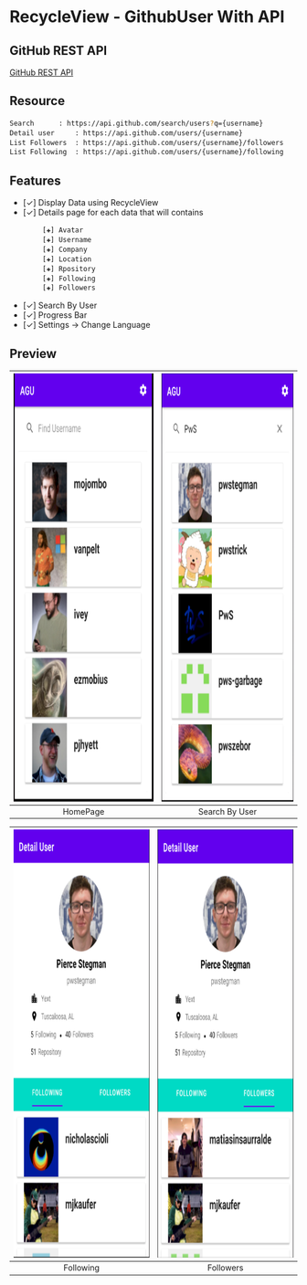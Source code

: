 # RecycleView - GithubUser With API

<!--Application Github User-->

## GitHub REST API
[GitHub REST API](https://docs.github.com/en/free-pro-team@latest/rest#rate-limiting) 

## Resource
```bash
Search 		: https://api.github.com/search/users?q={username}
Detail user 	: https://api.github.com/users/{username}
List Followers 	: https://api.github.com/users/{username}/followers
List Following 	: https://api.github.com/users/{username}/following
```

## Features
- [✓] Display Data using RecycleView
- [✓] Details page for each data that will contains
```bash
		[✚] Avatar
		[✚] Username
		[✚] Company
		[✚] Location
		[✚] Rpository
		[✚] Following
		[✚] Followers
```
- [✓] Search By User
- [✓] Progress Bar
- [✓] Settings -> Change Language

## Preview
|<img src="https://raw.githubusercontent.com/PwS/Application_Github_User/master/ImagePreview/HomePage.PNG" width="450px" height="750px" />|<img src="https://raw.githubusercontent.com/PwS/Application_Github_User/master/ImagePreview/Search%20By%20User.PNG" width="450px" height="750px" />|
|:---:|:---:|
|HomePage|Search By User|

|<img src="https://raw.githubusercontent.com/PwS/Application_Github_User/master/ImagePreview/Detail%20User%20Following.PNG" width="450px" height="750px" />|<img src="https://raw.githubusercontent.com/PwS/Application_Github_User/master/ImagePreview/Detail%20User%20Followers.PNG" width="450px" height="750px" />|
|:---:|:---:|
|Following|Followers|
